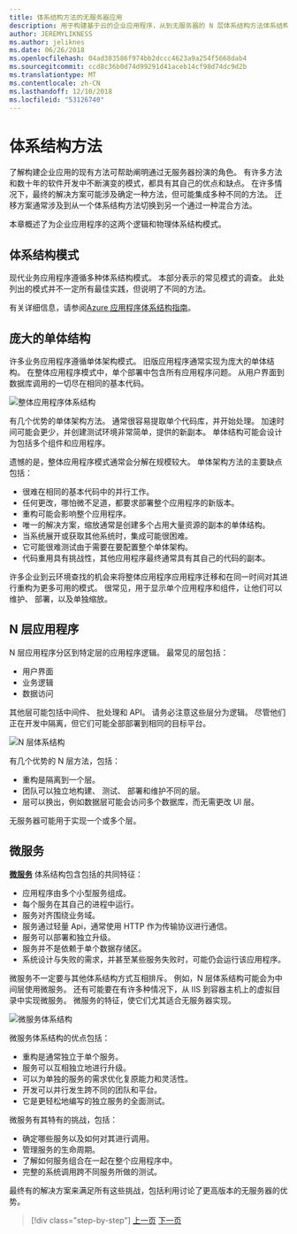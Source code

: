 ```yaml
---
title: 体系结构方法的无服务器应用
description: 用于构建基于云的企业应用程序，从到无服务器的 N 层体系结构方法体系结构的简介。
author: JEREMYLIKNESS
ms.author: jeliknes
ms.date: 06/26/2018
ms.openlocfilehash: 04ad383586f974bb2dccc4623a9a254f5668dab4
ms.sourcegitcommit: ccd8c36b0d74d99291d41aceb14cf98d74dc9d2b
ms.translationtype: MT
ms.contentlocale: zh-CN
ms.lasthandoff: 12/10/2018
ms.locfileid: "53126740"
---
```

# <a name="architecture-approaches"></a>体系结构方法

了解构建企业应用的现有方法可帮助阐明通过无服务器扮演的角色。 有许多方法和数十年的软件开发中不断演变的模式，都具有其自己的优点和缺点。 在许多情况下，最终的解决方案可能涉及确定一种方法，但可能集成多种不同的方法。 迁移方案通常涉及到从一个体系结构方法切换到另一个通过一种混合方法。

本章概述了为企业应用程序的这两个逻辑和物理体系结构模式。

## <a name="architecture-patterns"></a>体系结构模式

现代业务应用程序遵循多种体系结构模式。 本部分表示的常见模式的调查。 此处列出的模式并不一定所有最佳实践，但说明了不同的方法。

有关详细信息，请参阅[Azure 应用程序体系结构指南](https://docs.microsoft.com/azure/architecture/guide/)。

## <a name="monoliths"></a>庞大的单体结构

许多业务应用程序遵循单体架构模式。 旧版应用程序通常实现为庞大的单体结构。 在整体应用程序模式中，单个部署中包含所有应用程序问题。 从用户界面到数据库调用的一切尽在相同的基本代码。

![整体应用程序体系结构](./media/monolith-architecture.png)

有几个优势的单体架构方法。 通常很容易提取单个代码库，并开始处理。 加速时间可能会更少，并创建测试环境非常简单，提供的新副本。 单体结构可能会设计为包括多个组件和应用程序。

遗憾的是，整体应用程序模式通常会分解在规模较大。 单体架构方法的主要缺点包括：

* 很难在相同的基本代码中的并行工作。
* 任何更改，哪怕微不足道，都要求部署整个应用程序的新版本。
* 重构可能会影响整个应用程序。
* 唯一的解决方案，缩放通常是创建多个占用大量资源的副本的单体结构。
* 当系统展开或获取其他系统时，集成可能很困难。
* 它可能很难测试由于需要在要配置整个单体架构。
* 代码重用具有挑战性，其他应用程序最终通常具有其自己的代码的副本。

许多企业到云环境查找的机会来将整体应用程序应用程序迁移和在同一时间对其进行重构为更多可用的模式。 很常见，用于显示单个应用程序和组件，让他们可以维护、 部署，以及单独缩放。

## <a name="n-layer-applications"></a>N 层应用程序

N 层应用程序分区到特定层的应用程序逻辑。 最常见的层包括：

* 用户界面
* 业务逻辑
* 数据访问

其他层可能包括中间件、 批处理和 API。 请务必注意这些层分为逻辑。 尽管他们正在开发中隔离，但它们可能全部部署到相同的目标平台。

![N 层体系结构](./media/n-layer-architecture.png)

有几个优势的 N 层方法，包括：

* 重构是隔离到一个层。
* 团队可以独立地构建、 测试、 部署和维护不同的层。
* 层可以换出，例如数据层可能会访问多个数据库，而无需更改 UI 层。

无服务器可能用于实现一个或多个层。

## <a name="microservices"></a>微服务

**[微服务](https://docs.microsoft.com/azure/architecture/guide/architecture-styles/microservices)** 体系结构包含包括的共同特征：

* 应用程序由多个小型服务组成。
* 每个服务在其自己的进程中运行。
* 服务对齐围绕业务域。
* 服务通过轻量 Api，通常使用 HTTP 作为传输协议进行通信。
* 服务可以部署和独立升级。
* 服务并不是依赖于单个数据存储区。
* 系统设计与失败的需求，并甚至某些服务失败时，可能仍会运行该应用程序。

微服务不一定要与其他体系结构方式互相排斥。 例如，N 层体系结构可能会为中间层使用微服务。 还有可能要在有许多种情况下，从 IIS 到容器主机上的虚拟目录中实现微服务。 微服务的特征，使它们尤其适合无服务器实现。

![微服务体系结构](./media/microservices-architecture.png)

微服务体系结构的优点包括：

* 重构是通常独立于单个服务。
* 服务可以互相独立地进行升级。
* 可以为单独的服务的需求优化复原能力和灵活性。
* 开发可以并行发生跨不同的团队和平台。
* 它是更轻松地编写的独立服务的全面测试。

微服务有其特有的挑战，包括：

* 确定哪些服务以及如何对其进行调用。
* 管理服务的生命周期。
* 了解如何服务组合在一起在整个应用程序中。
* 完整的系统调用跨不同服务所做的测试。

最终有的解决方案来满足所有这些挑战，包括利用讨论了更高版本的无服务器的优势。

>[!div class="step-by-step"]
>[上一页](index.md)
>[下一页](architecture-deployment-approaches.md)